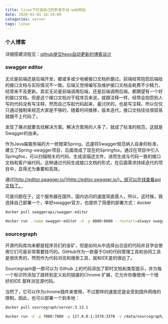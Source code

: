 ```yaml
---
title: linux下打造自己的影音平台-web网站
date: 2020-03-01 16:34:09
categories: server
tags: linux
---
```


### 个人博客

详细搭建流程见：[github提交hexo自动更新的博客设计](/2019/10/20/2019/2019-10-20-hexo_auto_pull_git/)

### swagger editor

无论是前端还是后端开发，都或多或少地被接口文档折磨过。前端经常抱怨后端给的接口文档与实际情况不一致。后端又觉得编写及维护接口文档会耗费不少精力，经常来不及更新。其实无论是前端调用后端，还是后端调用后端，都期望有一个好的接口文档。但是这个接口文档对于程序员来说，就跟注释一样，经常会抱怨别人写的代码没有写注释，然而自己写起代码起来，最讨厌的，也是写注释。所以仅仅只通过强制来规范大家是不够的，随着时间推移，版本迭代，接口文档往往很容易就跟不上代码了。

发现了痛点就要去找解决方案。解决方案用的人多了，就成了标准的规范，这就是Swagger的由来。

作为Java届服务端的大一统框架Spring，迅速将Swagger规范纳入自身的标准，建立了Spring-swagger项目，后面改成了现在的Springfox。通过在项目中引入Springfox，可以扫描相关的代码，生成该描述文件，进而生成与代码一致的接口文档和客户端代码。这种通过代码生成接口文档的形式，在后面需求持续迭代的项目中，显得尤为重要和高效。

通过[http://editor.swagger.io/](http://editor.swagger.io/)，就可以在线查看api文档了。

可是问题在于，这个服务器在国外，国内访问的速度简直感人，所以，这时候，我选择自己部署一个，幸好swagger官方，也提供了简便的部署方式：docker

```bash
docker pull swaggerapi/swagger-editor

docker run --name swagger-editor -d -p 8080:8080 --restart=always swaggerapi/swagger-editor
```

### sourcegraph

开源代码库向来都是程序员们的金矿，但是如何从中选择出合适的代码并且学会使用它们可是非常需要技巧的。GitHub作为一款基于Git的代码管理工具和协同工具是很优秀的，然而作为代码浏览和搜索工具，就和IDE差的很远了。

Sourcegraph是一款可以为 Github 上的代码添加了即时文档和类型提示，并为每一个标识符添加了跳转到定义处的链接的Chrome 扩展，它允许你像使用一个很好的IDE 那样浏览源代码。

当然了，它可以作为chrome插件来使用，不过那样的速度还是会受到国外网络的限制，因此，也可以部署一个到本地：

```bash
docker pull sourcegraph/server:3.13.1

docker run -d -p 7080:7080 -p 127.0.0.1:3370:3370 -v /data/sourcegraph/config:/etc/sourcegraph -v /data/sourcegraph/data:/var/opt/sourcegraph --name sourcegraph --restart=always sourcegraph/server:3.13.1
```
